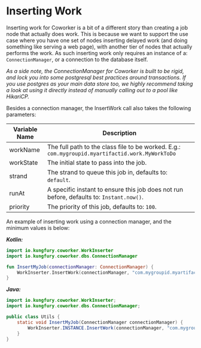 # Inserting Work #

Inserting work for Coworker is a bit of a different story than creating a job node that
actually does work. This is because we want to support the use case where you have one
set of nodes inserting delayed work (and doing something like serving a web page), with
another tier of nodes that actually performs the work. As such inserting work only
requires an instance of a: `ConnectionManager`, or a connection to the database itself.

*As a side note, the ConnectionManager for Coworker is built to be rigid, and lock you
into some postgresql best practices around transactions. If you use postgres as your
main data store too, we highly recommend taking a look at using it directly
instead of manually calling out to a pool like HikariCP.*

Besides a connection manager, the InsertWork call also takes the following parameters:

| Variable Name | Description                                                                                      |
|---------------|--------------------------------------------------------------------------------------------------|
| workName      | The full path to the class file to be worked. E.g.: `com.mygroupid.myartifactid.work.MyWorkToDo` |
| workState     | The initial state to pass into the job.                                                          |
| strand        | The strand to queue this job in, defaults to: `default`.                                         |
| runAt         | A specific instant to ensure this job does not run before, defaults to: `Instant.now()`.         |
| priority      | The priority of this job, defaults to: `100`.                                                    |

An example of inserting work using a connection manager, and the minimum values is below:

***Kotlin:***

```kotlin
import io.kungfury.coworker.WorkInserter
import io.kungfury.coworker.dbs.ConnectionManager

fun InsertMyJob(connectionManager: ConnectionManager) {
    WorkInserter.InsertWork(connectionManager, "com.mygroupid.myartifactid.work.MyWorkToDo", "")
}
```

***Java:***

```java
import io.kungfury.coworker.WorkInserter;
import io.kungfury.coworker.dbs.ConnectionManager;

public class Utils {
    static void InsertMyJob(ConnectionManager connectionManager) {
        WorkInserter.INSTANCE.InsertWork(connectionManager, "com.mygroupid.myartifcatid.work.MyWorkToDo", "");
    }
}
```
